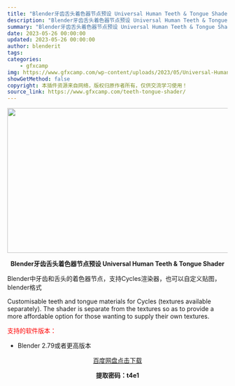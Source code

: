 ```yaml
---
title: "Blender牙齿舌头着色器节点预设 Universal Human Teeth & Tongue Shader"
description: "Blender牙齿舌头着色器节点预设 Universal Human Teeth & Tongue Shader Blender中牙齿和舌头的着色器节点，支持Cycles渲染器，也可以自定义贴..."
summary: "Blender牙齿舌头着色器节点预设 Universal Human Teeth & Tongue Shader Blender中牙齿和舌头的着色器节点，支持Cycles渲染器，也可以自定义贴..."
date: 2023-05-26 00:00:00
updated: 2023-05-26 00:00:00
author: blenderit
tags: 
categories:
    - gfxcamp
img: https://www.gfxcamp.com/wp-content/uploads/2023/05/Universal-Human-Teeth-Tongue-Shader.jpg
showGetMethod: false
copyright: 本插件资源来自网络，版权归原作者所有，仅供交流学习使用！
source_link: https://www.gfxcamp.com/teeth-tongue-shader/
---
```

<div><p><img decoding="async" class="aligncenter size-full wp-image-112665" src="https://www.gfxcamp.com/wp-content/uploads/2023/05/Universal-Human-Teeth-Tongue-Shader.jpg" data-src="https://www.gfxcamp.com/wp-content/uploads/2023/05/Universal-Human-Teeth-Tongue-Shader.jpg" alt="" width="590" height="331" data-srcset="https://www.gfxcamp.com/wp-content/uploads/2023/05/Universal-Human-Teeth-Tongue-Shader.jpg 590w, https://www.gfxcamp.com/wp-content/uploads/2023/05/Universal-Human-Teeth-Tongue-Shader-150x84.jpg 150w" data-sizes="(max-width: 590px) 100vw, 590px"></p><p style="text-align: center;"><strong>Blender牙齿舌头着色器节点预设 Universal Human Teeth &amp; Tongue Shader</strong></p><p>Blender中牙齿和舌头的着色器节点，支持Cycles渲染器，也可以自定义贴图，blender格式</p><p>Customisable teeth and tongue materials for Cycles (textures available separately). The shader is separate from the textures so as to provide a more affordable option for those wanting to supply their own textures.</p><p style="text-align: left;"><span style="color: #ff0000;">支持的软件版本：</span></p><ul>
<li style="text-align: left;">Blender 2.79或者更高版本</li>
</ul><p style="text-align: center;"><a class="maxbutton-3 maxbutton maxbutton-baidu" target="_blank" rel="noopener" href="https://pan.baidu.com/s/1Oqq1qdu2rshFcBCTVIEGQg?pwd=t4e1"><span class="mb-text">百度网盘点击下载</span></a></p><p style="text-align: center;"><strong>提取密码：t4e1</strong></p></div>